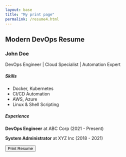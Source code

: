 ```yaml
---
layout: base
title: "My print page"
permalink: /resume4.html
---
```

<div class="container mt-5">
    <h2>Modern DevOps Resume</h2>
    <div class="printable-area" contenteditable="true">
        <h3 class="text-primary">John Doe</h3>
            <p>DevOps Engineer | Cloud Specialist | Automation Expert</p>
            <div class="row">
                <div class="col-md-6">
                    <h5>Skills</h5>
                    <ul>
                        <li>Docker, Kubernetes</li>
                        <li>CI/CD Automation</li>
                        <li>AWS, Azure</li>
                        <li>Linux & Shell Scripting</li>
                    </ul>
                </div>
                <div class="col-md-6">
                    <h5>Experience</h5>
                    <p><strong>DevOps Engineer</strong> at ABC Corp (2021 - Present)</p>
                    <p><strong>System Administrator</strong> at XYZ Inc (2018 - 2021)</p>
                </div>
            </div>
    </div>
    <button onclick="window.print()" class="btn btn-success">Print Resume</button>
</div>
